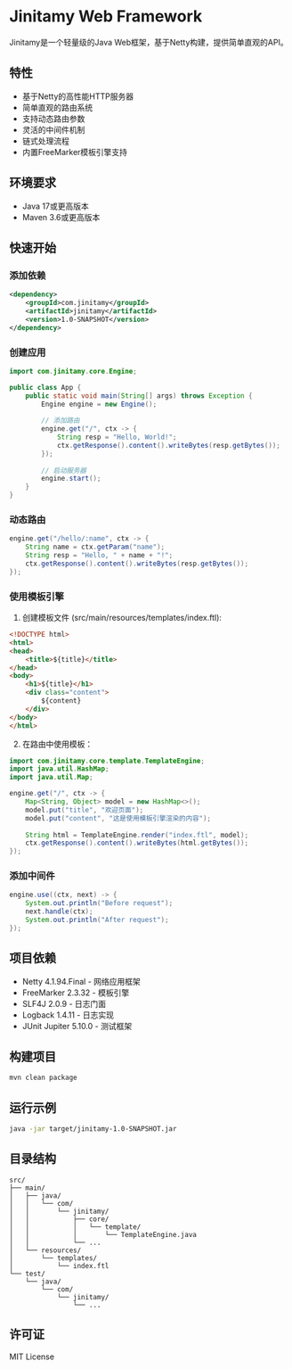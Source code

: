 # Jinitamy Web Framework

Jinitamy是一个轻量级的Java Web框架，基于Netty构建，提供简单直观的API。

## 特性

- 基于Netty的高性能HTTP服务器
- 简单直观的路由系统
- 支持动态路由参数
- 灵活的中间件机制
- 链式处理流程
- 内置FreeMarker模板引擎支持

## 环境要求

- Java 17或更高版本
- Maven 3.6或更高版本

## 快速开始

### 添加依赖

```xml
<dependency>
    <groupId>com.jinitamy</groupId>
    <artifactId>jinitamy</artifactId>
    <version>1.0-SNAPSHOT</version>
</dependency>
```

### 创建应用

```java
import com.jinitamy.core.Engine;

public class App {
    public static void main(String[] args) throws Exception {
        Engine engine = new Engine();
        
        // 添加路由
        engine.get("/", ctx -> {
            String resp = "Hello, World!";
            ctx.getResponse().content().writeBytes(resp.getBytes());
        });
        
        // 启动服务器
        engine.start();
    }
}
```

### 动态路由

```java
engine.get("/hello/:name", ctx -> {
    String name = ctx.getParam("name");
    String resp = "Hello, " + name + "!";
    ctx.getResponse().content().writeBytes(resp.getBytes());
});
```

### 使用模板引擎

1. 创建模板文件 (src/main/resources/templates/index.ftl):

```html
<!DOCTYPE html>
<html>
<head>
    <title>${title}</title>
</head>
<body>
    <h1>${title}</h1>
    <div class="content">
        ${content}
    </div>
</body>
</html>
```

2. 在路由中使用模板：

```java
import com.jinitamy.core.template.TemplateEngine;
import java.util.HashMap;
import java.util.Map;

engine.get("/", ctx -> {
    Map<String, Object> model = new HashMap<>();
    model.put("title", "欢迎页面");
    model.put("content", "这是使用模板引擎渲染的内容");
    
    String html = TemplateEngine.render("index.ftl", model);
    ctx.getResponse().content().writeBytes(html.getBytes());
});
```

### 添加中间件

```java
engine.use((ctx, next) -> {
    System.out.println("Before request");
    next.handle(ctx);
    System.out.println("After request");
});
```

## 项目依赖

- Netty 4.1.94.Final - 网络应用框架
- FreeMarker 2.3.32 - 模板引擎
- SLF4J 2.0.9 - 日志门面
- Logback 1.4.11 - 日志实现
- JUnit Jupiter 5.10.0 - 测试框架

## 构建项目

```bash
mvn clean package
```

## 运行示例

```bash
java -jar target/jinitamy-1.0-SNAPSHOT.jar
```

## 目录结构

```
src/
├── main/
│   ├── java/
│   │   └── com/
│   │       └── jinitamy/
│   │           ├── core/
│   │           │   └── template/
│   │           │       └── TemplateEngine.java
│   │           └── ...
│   └── resources/
│       └── templates/
│           └── index.ftl
└── test/
    └── java/
        └── com/
            └── jinitamy/
                └── ...
```

## 许可证

MIT License 